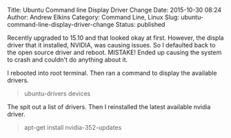 Title: Ubuntu Command line Display Driver Change
Date: 2015-10-30 08:24
Author: Andrew Elkins
Category: Command Line, Linux
Slug: ubuntu-command-line-display-driver-change
Status: published

Recently upgraded to 15.10 and that looked okay at first. However, the
displa driver that it installed, NVIDIA, was causing issues. So I
defaulted back to the open source driver and reboot. MISTAKE! Ended up
causing the system to crash and couldn't do anything about it.

I rebooted into root terminal. Then ran a command to display the
available drivers.

> ubuntu-drivers devices

The spit out a list of drivers. Then I reinstalled the latest available
nvidia driver.

> apt-get install nvidia-352-updates
